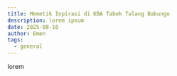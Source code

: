 ```yaml
---
title: Memetik Inpirasi di KBA Tabek Talang Babungo
description: lorem ipsum
date: 2025-08-10
author: Emen
tags:
  - general
---
```

lorem
